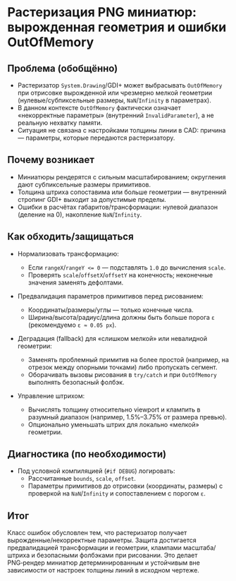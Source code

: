 ﻿# Растеризация PNG миниатюр: вырожденная геометрия и ошибки OutOfMemory

## Проблема (обобщённо)

- Растеризатор `System.Drawing`/GDI+ может выбрасывать `OutOfMemory` при отрисовке вырожденной или чрезмерно мелкой геометрии (нулевые/субпиксельные размеры, `NaN`/`Infinity` в параметрах).
- В данном контексте `OutOfMemory` фактически означает «некорректные параметры» (внутренний `InvalidParameter`), а не реальную нехватку памяти.
- Ситуация не связана с настройками толщины линии в CAD: причина — параметры, которые передаются растеризатору.

## Почему возникает

- Миниатюры рендерятся с сильным масштабированием; округления дают субпиксельные размеры примитивов.
- Толщина штриха сопоставима или больше геометрии — внутренний стропинг GDI+ выходит за допустимые пределы.
- Ошибки в расчётах габаритов/трансформации: нулевой диапазон (деление на 0), накопление `NaN`/`Infinity`.

## Как обходить/защищаться

- Нормализовать трансформацию:
  - Если `rangeX`/`rangeY <= 0` — подставлять `1.0` до вычисления `scale`.
  - Проверять `scale`/`offsetX`/`offsetY` на конечность; неконечные значения заменять дефолтами.

- Предвалидация параметров примитивов перед рисованием:
  - Координаты/размеры/углы — только конечные числа.
  - Ширина/высота/радиус/длина должны быть больше порога `ε` (рекомендуемо `ε ≈ 0.05 px`).

- Деградация (fallback) для «слишком мелкой» или невалидной геометрии:
  - Заменять проблемный примитив на более простой (например, на отрезок между опорными точками) либо пропускать сегмент.
  - Оборачивать вызовы рисования в `try/catch` и при `OutOfMemory` выполнять безопасный фолбэк.

- Управление штрихом:
  - Вычислять толщину относительно viewport и клампить в разумный диапазон (например, 1.5%–3.75% от размера превью).
  - Опционально уменьшать штрих для локально «мелкой» геометрии.

## Диагностика (по необходимости)

- Под условной компиляцией (`#if DEBUG`) логировать:
  - Рассчитанные `bounds`, `scale`, `offset`.
  - Параметры примитивов до отрисовки (координаты, размеры) с проверкой на `NaN`/`Infinity` и сопоставлением с порогом `ε`.

## Итог

Класс ошибок обусловлен тем, что растеризатор получает вырожденные/некорректные параметры. Защита достигается предвалидацией трансформации и геометрии, клампами масштаба/штриха и безопасными фолбэками при рисовании. Это делает PNG‑рендер миниатюр детерминированным и устойчивым вне зависимости от настроек толщины линий в исходном чертеже.

